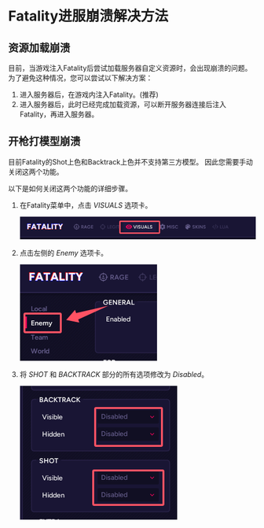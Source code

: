 # Fatality进服崩溃解决方法

## 资源加载崩溃
目前，当游戏注入Fatality后尝试加载服务器自定义资源时，会出现崩溃的问题。
为了避免这种情况，您可以尝试以下解决方案：

1. 进入服务器后，在游戏内注入Fatality。(推荐)
2. 进入服务器后，此时已经完成加载资源，可以断开服务器连接后注入Fatality，再进入服务器。

## 开枪打模型崩溃
目前Fatality的Shot上色和Backtrack上色并不支持第三方模型。
因此您需要手动关闭这两个功能。

以下是如何关闭这两个功能的详细步骤。

1. 在Fatality菜单中，点击 *VISUALS* 选项卡。

    ![fix-crash-click-menu.png](../assets/images/fatality/fix-crash-click-menu.png)

2. 点击左侧的 *Enemy* 选项卡。

    ![fix-crash-click-enemy.png](../assets/images/fatality/fix-crash-click-enemy.png)

3. 将 *SHOT* 和 *BACKTRACK* 部分的所有选项修改为 *Disabled*。

    ![fix-crash-disable-shot-backtrack.png](../assets/images/fatality/fix-crash-disable-shot-backtrack.png)
